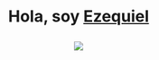 <h1 align="center"><b>Hola, soy <a href=https://www.linkedin.com/in/ezequiel-bosco-5925661bb/" target="blank">Ezequiel</a>
<p align="center">
  <img src="https://i.imgur.com/Yzmj3My.jpeg"></a>
</p>
